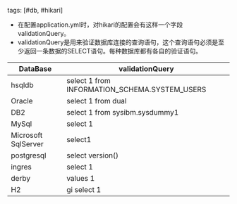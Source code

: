 tags: [#db, #hikari]

- 在配置application.yml时，对hikari的配置会有这样一个字段validationQuery。
- validationQuery是用来验证数据库连接的查询语句，这个查询语句必须是至少返回一条数据的SELECT语句。每种数据库都有各自的验证语句。





DataBase   |  validationQuery
--|--
hsqldb   |  select 1 from INFORMATION_SCHEMA.SYSTEM_USERS
Oracle   |  select 1 from dual
DB2   |  select 1 from sysibm.sysdummy1
MySql   |  select 1
Microsoft SqlServer   |  select1
postgresql  |   select version()
ingres  |   select 1
derby   |  values 1
H2   |gi  select 1